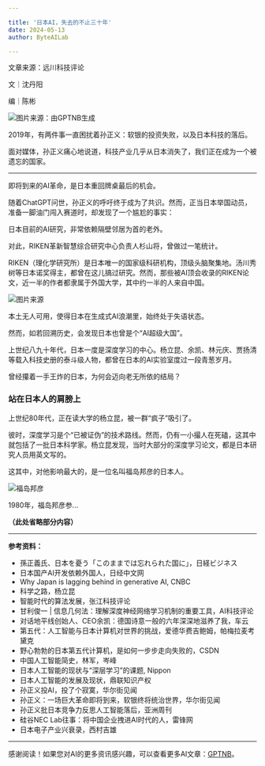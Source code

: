 ```yaml
---

title: '日本AI，失去的不止三十年'
date: 2024-05-13
author: ByteAILab

---
```


文章来源：远川科技评论

文｜沈丹阳

编｜陈彬

![图片来源：由GPTNB生成](http://www.jesonc.com/upload/3B33CB85B496C0CB6FBA4C2BD79320AD/1715397210563/FovYBQ1DIklOWG6cFhngSmdgKg-v.png)

2019年，有两件事一直困扰着孙正义：软银的投资失败，以及日本科技的落后。

面对媒体，孙正义痛心地说道，科技产业几乎从日本消失了，我们正在成为一个被遗忘的国家。

---
即将到来的AI革命，是日本重回牌桌最后的机会。

随着ChatGPT问世，孙正义的呼吁终于成为了共识。然而，正当日本举国动员，准备一脚油门闯入赛道时，却发现了一个尴尬的事实：

日本目前的AI研究，非常依赖隔壁邻居为首的老外。

对此，RIKEN革新智慧综合研究中心负责人杉山将，曾做过一笔统计。

RIKEN（理化学研究所）是日本唯一的国家级科研机构，顶级头脑聚集地。汤川秀树等日本诺奖得主，都曾在这儿搞过研究。然而，那些被AI顶会收录的RIKEN论文，近一半的作者都隶属于外国大学，其中约一半的人来自中国。

![图片来源](http://www.jesonc.com/Fm1wfEfOubOvLg-2GoWXEwKLJjWX)

本土无人可用，使得日本在生成式AI浪潮里，始终处于失语状态。

然而，如若回溯历史，会发现日本也曾是个“AI超级大国”。

上世纪八九十年代，日本一度是深度学习的中心。杨立昆、余凯、林元庆、贾扬清等载入科技史册的泰斗级人物，都曾在日本的AI实验室度过一段青葱岁月。

曾经攥着一手王炸的日本，为何会迈向老无所依的结局？

### 站在日本人的肩膀上

上世纪80年代，正在读大学的杨立昆，被一群“疯子”吸引了。

彼时，深度学习是个“已被证伪”的技术路线。然而，仍有一小撮人在死磕，这其中就包括了一批日本科学家。杨立昆发现，当时大部分的深度学习论文，都是日本研究人员用英文写的。

这其中，对他影响最大的，是一位名叫福岛邦彦的日本人。

![福岛邦彦](http://www.jesonc.com/FmP4-cUCqsazvAfkATmvhC5z8AAB)

1980年，福岛邦彦参...

**（此处省略部分内容）**

---

**参考资料：**
- 孫正義氏、日本を憂う「このままでは忘れられた国に」，日経ビジネス
- 日本国产AI开发依赖外国人，日经中文网
- Why Japan is lagging behind in generative AI, CNBC
- 科学之路，杨立昆
- 智能时代的算法发展，张江科技评论
- 甘利俊一 | 信息几何法：理解深度神经网络学习机制的重要工具，AI科技评论
- 对话地平线创始人、CEO余凯：德国诗意一般的六年深深地滋养了我，车云
- 第五代：人工智能与日本计算机对世界的挑战，爱德华费吉鲍姆，帕梅拉麦考黛克
- 野心勃勃的日本第五代计算机，是如何一步步走向失败的，CSDN
- 中国人工智能简史，林军，岑峰
- 日本人工智能的现状与“深层学习”的课题, Nippon
- 日本人工智能的发展及现状，鼎联知识产权
- 孙正义投AI，投了个寂寞，华尔街见闻
- 孙正义：一场巨大革命即将到来，软银终将统治世界，华尔街见闻
- 孙正义批日本竞争力反思人工智能落后，亚洲周刊
- 硅谷NEC Lab往事：将中国企业拽进AI时代的人，雷锋网
- 日本电子产业兴衰录，西村吉雄
---
感谢阅读！如果您对AI的更多资讯感兴趣，可以查看更多AI文章：[GPTNB](https://gptnb.com)。